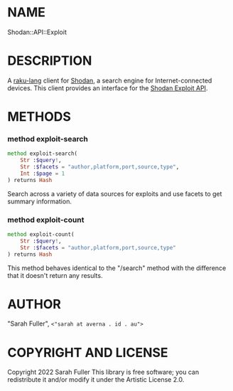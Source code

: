 NAME
====

Shodan::API::Exploit

DESCRIPTION
===========

A [raku-lang](https://raku.org/) client for [Shodan](https://www.shodan.io/), a search engine for Internet-connected devices. This client provides an interface for the [Shodan Exploit API](https://developer.shodan.io/api/exploits/rest).

METHODS
=======

### method exploit-search

```raku
method exploit-search(
    Str :$query!,
    Str :$facets = "author,platform,port,source,type",
    Int :$page = 1
) returns Hash
```

Search across a variety of data sources for exploits and use facets to get summary information.

### method exploit-count

```raku
method exploit-count(
    Str :$query!,
    Str :$facets = "author,platform,port,source,type"
) returns Hash
```

This method behaves identical to the "/search" method with the difference that it doesn't return any results.

AUTHOR
======

"Sarah Fuller", `<"sarah at averna . id . au"> `

COPYRIGHT AND LICENSE
=====================

Copyright 2022 Sarah Fuller This library is free software; you can redistribute it and/or modify it under the Artistic License 2.0.

